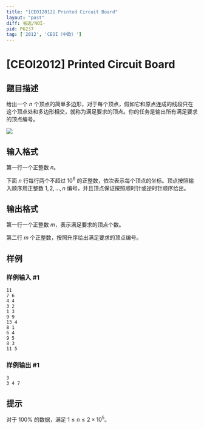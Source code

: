 ```yaml
---
title: "[CEOI2012] Printed Circuit Board"
layout: "post"
diff: 省选/NOI-
pid: P6237
tag: ['2012', 'CEOI（中欧）']
---
```

# [CEOI2012] Printed Circuit Board
## 题目描述

给出一个 $n$ 个顶点的简单多边形，对于每个顶点，假如它和原点连成的线段只在这个顶点处和多边形相交，就称为满足要求的顶点。你的任务是输出所有满足要求的顶点编号。

![](https://cdn.luogu.com.cn/upload/image_hosting/beasw2yx.png)


## 输入格式

第一行一个正整数 $n$。

下面 $n$ 行每行两个不超过 $10^6$ 的正整数，依次表示每个顶点的坐标。顶点按照输入顺序用正整数 $1,2,...,n$ 编号，并且顶点保证按照顺时针或逆时针顺序给出。
## 输出格式

第一行一个正整数 $m$，表示满足要求的顶点个数。 

第二行 $m$ 个正整数，按照升序给出满足要求的顶点编号。
## 样例

### 样例输入 #1
```
11
7 6
4 4
3 2
1 3
9 9
13 4
8 1
6 4
9 5
8 3
11 5
```
### 样例输出 #1
```
3
3 4 7
```
## 提示

对于 $100\%$ 的数据，满足 $1 \le n \le 2 \times 10^5$。
